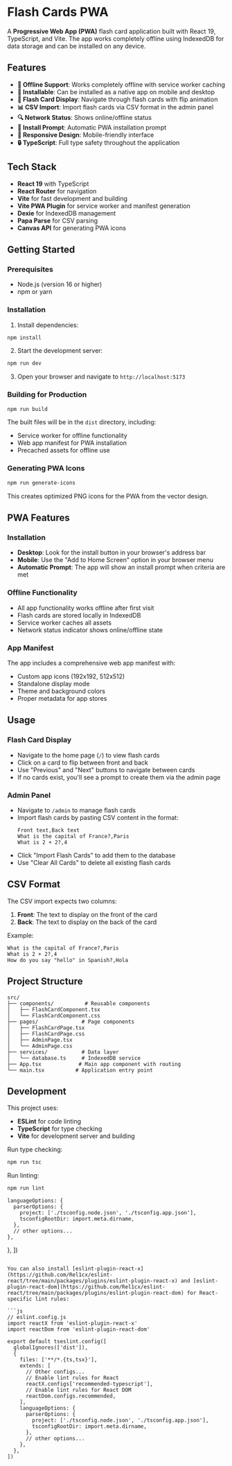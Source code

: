 # Flash Cards PWA

A **Progressive Web App (PWA)** flash card application built with React 19, TypeScript, and Vite. The app works completely offline using IndexedDB for data storage and can be installed on any device.

## Features

- **💾 Offline Support**: Works completely offline with service worker caching
- **📱 Installable**: Can be installed as a native app on mobile and desktop
- **🔄 Flash Card Display**: Navigate through flash cards with flip animation
- **📊 CSV Import**: Import flash cards via CSV format in the admin panel
- **🔍 Network Status**: Shows online/offline status
- **📲 Install Prompt**: Automatic PWA installation prompt
- **📱 Responsive Design**: Mobile-friendly interface
- **🔒 TypeScript**: Full type safety throughout the application

## Tech Stack

- **React 19** with TypeScript
- **React Router** for navigation
- **Vite** for fast development and building
- **Vite PWA Plugin** for service worker and manifest generation
- **Dexie** for IndexedDB management
- **Papa Parse** for CSV parsing
- **Canvas API** for generating PWA icons

## Getting Started

### Prerequisites

- Node.js (version 16 or higher)
- npm or yarn

### Installation

1. Install dependencies:
```bash
npm install
```

2. Start the development server:
```bash
npm run dev
```

3. Open your browser and navigate to `http://localhost:5173`

### Building for Production

```bash
npm run build
```

The built files will be in the `dist` directory, including:
- Service worker for offline functionality
- Web app manifest for PWA installation
- Precached assets for offline use

### Generating PWA Icons

```bash
npm run generate-icons
```

This creates optimized PNG icons for the PWA from the vector design.

## PWA Features

### Installation
- **Desktop**: Look for the install button in your browser's address bar
- **Mobile**: Use the "Add to Home Screen" option in your browser menu
- **Automatic Prompt**: The app will show an install prompt when criteria are met

### Offline Functionality
- All app functionality works offline after first visit
- Flash cards are stored locally in IndexedDB
- Service worker caches all assets
- Network status indicator shows online/offline state

### App Manifest
The app includes a comprehensive web app manifest with:
- Custom app icons (192x192, 512x512)
- Standalone display mode
- Theme and background colors
- Proper metadata for app stores

## Usage

### Flash Card Display

- Navigate to the home page (`/`) to view flash cards
- Click on a card to flip between front and back
- Use "Previous" and "Next" buttons to navigate between cards
- If no cards exist, you'll see a prompt to create them via the admin page

### Admin Panel

- Navigate to `/admin` to manage flash cards
- Import flash cards by pasting CSV content in the format:
  ```
  Front text,Back text
  What is the capital of France?,Paris
  What is 2 + 2?,4
  ```
- Click "Import Flash Cards" to add them to the database
- Use "Clear All Cards" to delete all existing flash cards

## CSV Format

The CSV import expects two columns:
1. **Front**: The text to display on the front of the card
2. **Back**: The text to display on the back of the card

Example:
```csv
What is the capital of France?,Paris
What is 2 + 2?,4
How do you say "hello" in Spanish?,Hola
```

## Project Structure

```
src/
├── components/          # Reusable components
│   ├── FlashCardComponent.tsx
│   └── FlashCardComponent.css
├── pages/              # Page components
│   ├── FlashCardPage.tsx
│   ├── FlashCardPage.css
│   ├── AdminPage.tsx
│   └── AdminPage.css
├── services/           # Data layer
│   └── database.ts     # IndexedDB service
├── App.tsx            # Main app component with routing
└── main.tsx          # Application entry point
```

## Development

This project uses:
- **ESLint** for code linting
- **TypeScript** for type checking
- **Vite** for development server and building

Run type checking:
```bash
npm run tsc
```

Run linting:
```bash
npm run lint
```
    languageOptions: {
      parserOptions: {
        project: ['./tsconfig.node.json', './tsconfig.app.json'],
        tsconfigRootDir: import.meta.dirname,
      },
      // other options...
    },
  },
])
```

You can also install [eslint-plugin-react-x](https://github.com/Rel1cx/eslint-react/tree/main/packages/plugins/eslint-plugin-react-x) and [eslint-plugin-react-dom](https://github.com/Rel1cx/eslint-react/tree/main/packages/plugins/eslint-plugin-react-dom) for React-specific lint rules:

```js
// eslint.config.js
import reactX from 'eslint-plugin-react-x'
import reactDom from 'eslint-plugin-react-dom'

export default tseslint.config([
  globalIgnores(['dist']),
  {
    files: ['**/*.{ts,tsx}'],
    extends: [
      // Other configs...
      // Enable lint rules for React
      reactX.configs['recommended-typescript'],
      // Enable lint rules for React DOM
      reactDom.configs.recommended,
    ],
    languageOptions: {
      parserOptions: {
        project: ['./tsconfig.node.json', './tsconfig.app.json'],
        tsconfigRootDir: import.meta.dirname,
      },
      // other options...
    },
  },
])
```
